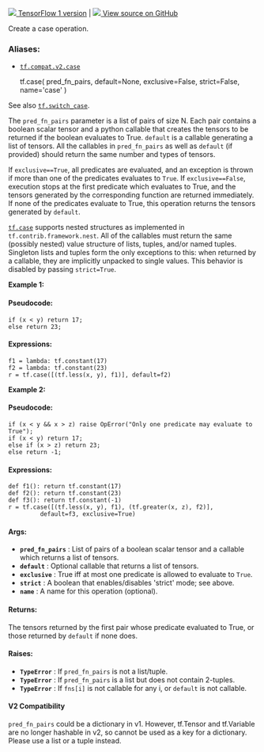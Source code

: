 [ ![](https://tensorflow.google.cn/images/tf_logo_32px.png) TensorFlow 1
version](/versions/r1.15/api_docs/python/tf/case) |  [
![](https://tensorflow.google.cn/images/GitHub-Mark-32px.png) View source on
GitHub
](https://github.com/tensorflow/tensorflow/blob/r2.0/tensorflow/python/ops/control_flow_ops.py#L3281-L3382)  
  
  
Create a case operation.

### Aliases:

  * [`tf.compat.v2.case`](/api_docs/python/tf/case)

    
    
    tf.case(
        pred_fn_pairs,
        default=None,
        exclusive=False,
        strict=False,
        name='case'
    )
    

See also
[`tf.switch_case`](https://tensorflow.google.cn/api_docs/python/tf/switch_case).

The `pred_fn_pairs` parameter is a list of pairs of size N. Each pair contains
a boolean scalar tensor and a python callable that creates the tensors to be
returned if the boolean evaluates to True. `default` is a callable generating
a list of tensors. All the callables in `pred_fn_pairs` as well as `default`
(if provided) should return the same number and types of tensors.

If `exclusive==True`, all predicates are evaluated, and an exception is thrown
if more than one of the predicates evaluates to `True`. If `exclusive==False`,
execution stops at the first predicate which evaluates to True, and the
tensors generated by the corresponding function are returned immediately. If
none of the predicates evaluate to True, this operation returns the tensors
generated by `default`.

[`tf.case`](https://tensorflow.google.cn/api_docs/python/tf/case) supports
nested structures as implemented in `tf.contrib.framework.nest`. All of the
callables must return the same (possibly nested) value structure of lists,
tuples, and/or named tuples. Singleton lists and tuples form the only
exceptions to this: when returned by a callable, they are implicitly unpacked
to single values. This behavior is disabled by passing `strict=True`.

**Example 1:**

#### Pseudocode:

    
    
    if (x < y) return 17;
    else return 23;
    

#### Expressions:

    
    
    f1 = lambda: tf.constant(17)
    f2 = lambda: tf.constant(23)
    r = tf.case([(tf.less(x, y), f1)], default=f2)
    

**Example 2:**

#### Pseudocode:

    
    
    if (x < y && x > z) raise OpError("Only one predicate may evaluate to True");
    if (x < y) return 17;
    else if (x > z) return 23;
    else return -1;
    

#### Expressions:

    
    
    def f1(): return tf.constant(17)
    def f2(): return tf.constant(23)
    def f3(): return tf.constant(-1)
    r = tf.case([(tf.less(x, y), f1), (tf.greater(x, z), f2)],
             default=f3, exclusive=True)
    

#### Args:

  * **`pred_fn_pairs`** : List of pairs of a boolean scalar tensor and a callable which returns a list of tensors.
  * **`default`** : Optional callable that returns a list of tensors.
  * **`exclusive`** : True iff at most one predicate is allowed to evaluate to `True`.
  * **`strict`** : A boolean that enables/disables 'strict' mode; see above.
  * **`name`** : A name for this operation (optional).

#### Returns:

The tensors returned by the first pair whose predicate evaluated to True, or
those returned by `default` if none does.

#### Raises:

  * **`TypeError`** : If `pred_fn_pairs` is not a list/tuple.
  * **`TypeError`** : If `pred_fn_pairs` is a list but does not contain 2-tuples.
  * **`TypeError`** : If `fns[i]` is not callable for any i, or `default` is not callable.

#### V2 Compatibility

`pred_fn_pairs` could be a dictionary in v1. However, tf.Tensor and
tf.Variable are no longer hashable in v2, so cannot be used as a key for a
dictionary. Please use a list or a tuple instead.

